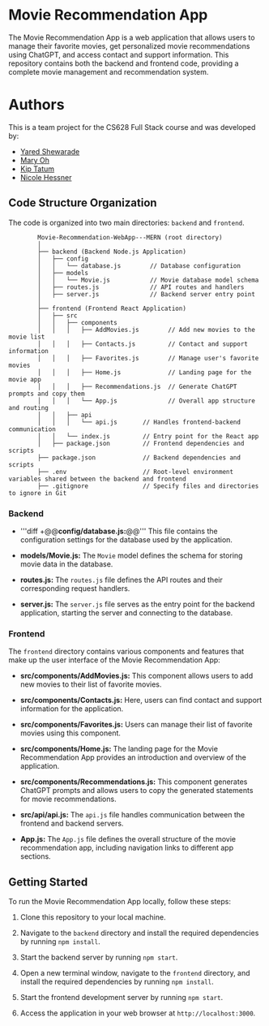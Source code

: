 # Movie Recommendation App

The Movie Recommendation App is a web application that allows users to manage their favorite movies, get personalized movie recommendations using ChatGPT, and access contact and support information. This repository contains both the backend and frontend code, providing a complete movie management and recommendation system.

# Authors

This is a team project for the CS628 Full Stack course and was developed by:

- [Yared Shewarade](https://github.com/yared-shewarade)
- [Mary Oh](https://github.com/maryoohhh)
- [Kip Tatum](https://github.com/KipTatumRepo)
- [Nicole Hessner](https://github.com/CityUhessnern)

## Code Structure Organization

The code is organized into two main directories: `backend` and `frontend`.

            Movie-Recommendation-WebApp---MERN (root directory)
            │
            ├── backend (Backend Node.js Application)
            │   ├── config
            │   │   └── database.js        // Database configuration
            │   ├── models
            │   │   └── Movie.js           // Movie database model schema
            │   ├── routes.js              // API routes and handlers
            │   ├── server.js              // Backend server entry point
            │
            ├── frontend (Frontend React Application)
            │   ├── src
            │   │   ├── components
            │   │   │   ├── AddMovies.js        // Add new movies to the movie list
            │   │   │   ├── Contacts.js         // Contact and support information
            │   │   │   ├── Favorites.js        // Manage user's favorite movies
            │   │   │   ├── Home.js             // Landing page for the movie app
            │   │   │   ├── Recommendations.js  // Generate ChatGPT prompts and copy them
            │   │   │   └── App.js              // Overall app structure and routing
            │   │   ├── api
            │   │   │   └── api.js       // Handles frontend-backend communication
            │   │   └── index.js         // Entry point for the React app
            │   ├── package.json         // Frontend dependencies and scripts
            ├── package.json             // Backend dependencies and scripts
            ├── .env                     // Root-level environment variables shared between the backend and frontend
            ├── .gitignore               // Specify files and directories to ignore in Git

### Backend

- '''diff +@@**config/database.js:**@@''' This file contains the configuration settings for the database used by the application.

- **models/Movie.js:** The `Movie` model defines the schema for storing movie data in the database.

- **routes.js:** The `routes.js` file defines the API routes and their corresponding request handlers.

- **server.js:** The `server.js` file serves as the entry point for the backend application, starting the server and connecting to the database.

### Frontend

The `frontend` directory contains various components and features that make up the user interface of the Movie Recommendation App:

- **src/components/AddMovies.js:** This component allows users to add new movies to their list of favorite movies.

- **src/components/Contacts.js:** Here, users can find contact and support information for the application.

- **src/components/Favorites.js:** Users can manage their list of favorite movies using this component.

- **src/components/Home.js:** The landing page for the Movie Recommendation App provides an introduction and overview of the application.

- **src/components/Recommendations.js:** This component generates ChatGPT prompts and allows users to copy the generated statements for movie recommendations.

- **src/api/api.js:** The `api.js` file handles communication between the frontend and backend servers.

- **App.js:** The `App.js` file defines the overall structure of the movie recommendation app, including navigation links to different app sections.

## Getting Started

To run the Movie Recommendation App locally, follow these steps:

1. Clone this repository to your local machine.

2. Navigate to the `backend` directory and install the required dependencies by running `npm install`.

3. Start the backend server by running `npm start`.

4. Open a new terminal window, navigate to the `frontend` directory, and install the required dependencies by running `npm install`.

5. Start the frontend development server by running `npm start`.

6. Access the application in your web browser at `http://localhost:3000`.

